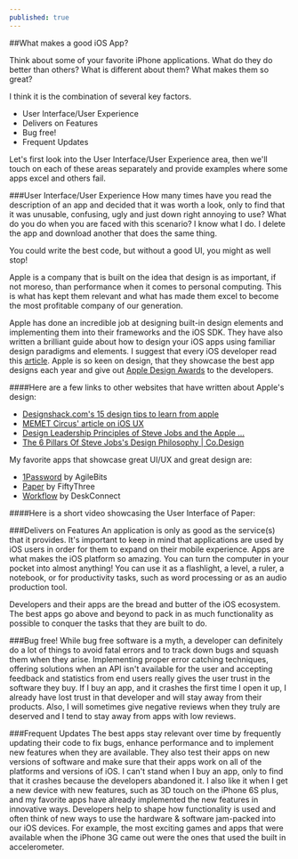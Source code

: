 ```yaml
---
published: true
---
```


##What makes a good iOS App?


Think about some of your favorite iPhone applications.  What do they do better than others?  What is different about them?  What makes them so great?

I think it is the combination of several key factors.

* User Interface/User Experience
* Delivers on Features
* Bug free!
* Frequent Updates

Let's first look into the User Interface/User Experience area, then we'll touch on each of these areas separately and provide examples where some apps excel and others fail.

###User Interface/User Experience
How many times have you read the description of an app and decided that it was worth a look, only to find that it was unusable, confusing, ugly and just down right annoying to use?  What do you do when you are faced with this scenario?  I know what I do.  I delete the app and download another that does the same thing.

You could write the best code, but without a good UI, you might as well stop!

Apple is a company that is built on the idea that design is as important, if not moreso, than performance when it comes to personal computing.  This is what has kept them relevant and what has made them excel to become the most profitable company of our generation.

Apple has done an incredible job at designing built-in design elements and implementing them into their frameworks and the iOS SDK.  They have also written a brilliant guide about how to design your iOS apps using familiar design paradigms and elements.  I suggest that every iOS developer read this [article](https://developer.apple.com/design/).  Apple is so keen on design, that they showcase the best app designs each year and give out [Apple Design Awards](https://en.wikipedia.org/wiki/Apple_Design_Awards) to the developers.

####Here are a few links to other websites that have written about Apple's design:

* [Designshack.com's 15 design tips to learn from apple](http://designshack.net/articles/inspiration/15-design-tips-to-learn-from-apple)
* [MEMET Circus' article on iOS UX](http://memetcircus.com/?p=87)
* [Design Leadership Principles of Steve Jobs and the Apple ...](http://www.girvin.com/blog/?p=5202)
* [The 6 Pillars Of Steve Jobs's Design Philosophy | Co.Design](http://www.fastcodesign.com/1665375/the-6-pillars-of-steve-jobss-design-philosophy)

My favorite apps that showcase great UI/UX and great design are:

* [1Password](https://agilebits.com/onepassword) by AgileBits
* [Paper](http://www.fiftythree.com/paper) by FiftyThree
* [Workflow](https://my.workflow.is/) by DeskConnect

####Here is a short video showcasing the User Interface of Paper:

###Delivers on Features
An application is only as good as the service(s) that it provides. It's important to keep in mind that applications are used by iOS users in order for them to expand on their mobile experience. Apps are what makes the iOS platform so amazing.  You can turn the computer in your pocket into almost anything!  You can use it as a flashlight, a level, a ruler, a notebook, or for productivity tasks, such as word processing or as an audio production tool. 

Developers and their apps are the bread and butter of the iOS ecosystem.  The best apps go above and beyond to pack in as much functionality as possible to conquer the tasks that they are built to do. 

###Bug free!
While bug free software is a myth, a developer can definitely do a lot of things to avoid fatal errors and to track down bugs and squash them when they arise.  Implementing proper error catching techniques, offering solutions when an API isn't available for the user and accepting feedback and statistics from end users really gives the user trust in the software they buy.  If I buy an app, and it crashes the first time I open it up, I already have lost trust in that developer and will stay away from their products.  Also, I will sometimes give negative reviews when they truly are deserved and I tend to stay away from apps with low reviews.


###Frequent Updates
The best apps stay relevant over time by frequently updating their code to fix bugs, enhance performance and to implement new features when they are available.  They also test their apps on new versions of software and make sure that their apps work on all of the platforms and versions of iOS.  I can't stand when I buy an app, only to find that it crashes because the developers abandoned it.  I also like it when I get a new device with new features, such as 3D touch on the iPhone 6S plus, and my favorite apps have already implemented the new features in innovative ways.  Developers help to shape how functionality is used and often think of new ways to use the hardware & software jam-packed into our iOS devices.  For example, the most exciting games and apps that were available when the iPhone 3G came out were the ones that used the built in accelerometer.